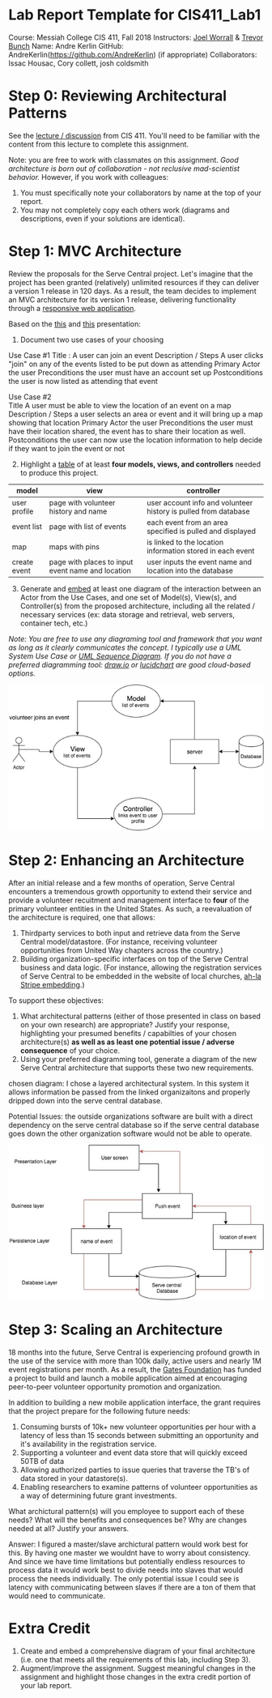# Lab Report Template for CIS411_Lab1
Course: Messiah College CIS 411, Fall 2018
Instructors: [Joel Worrall](https://github.com/tangollama) & [Trevor Bunch](https://github.com/trevordbunch)
Name: Andre Kerlin
GitHub: AndreKerlin(https://github.com/AndreKerlin)
(if appropriate) Collaborators: Issac Housac, Cory collett, josh coldsmith


# Step 0: Reviewing Architectural Patterns
See the [lecture / discussion](https://docs.google.com/presentation/d/1nUcy63FWPFYO3OJmERJpMjEtdaFtaIBbuUkpmNRVRas/edit#slide=id.g45345bd5ea_0_136) from CIS 411. You'll need to be familiar with the content from this lecture to complete this assignment.

Note: you are free to work with classmates on this assignment. _Good architecture is born out of collaboration - not reclusive mad-scientist behavior._ However, if you work with colleagues:

1. You must specifically note your collaborators by name at the top of your report.
2. You may not completely copy each others work (diagrams and descriptions, even if your solutions are identical).

# Step 1: MVC Architecture
Review the proposals for the Serve Central project. Let's imagine that the project has been granted (relatively) unlimited resources if they can deliver a version 1 release in 120 days. As a result, the team decides to implement an MVC architecture for its version 1 release, delivering functionality through a [responsive web application](https://en.wikipedia.org/wiki/Responsive_web_design). 

Based on the [this](https://docs.google.com/presentation/d/1UnU0xU0wF1l8pAB8trtLpdM0yuskx66jTFJzd64nsjU/edit#slide=id.g439b9c6866_2_53) and [this](https://docs.google.com/presentation/d/1-VZfAFoBVr6ijNepKAtRA7JoAQsV2Jlbf2l1WPDMhI0/edit) presentation:

1) Document two use cases of your choosing

Use Case #1	
Title	: A user can join an event
Description / Steps	A user clicks "join" on any of the events listed to be put down as  attending
Primary Actor	the user
Preconditions	the user must have an account set up
Postconditions	the user is now listed as attending that event

Use Case #2     
Title	A user must be able to view the location of an event on a map
Description / Steps	a user selects an area or event and it will bring up a map showing that location
Primary Actor	the user
Preconditions	the user must have their location shared, the event has to share their location as well.
Postconditions	the user can now use the location information to help decide if they want to join the event or not


2) Highlight a [table](https://www.tablesgenerator.com/markdown_tables) of at least **four models, views, and controllers** needed to produce this project.

| model        | view                                              | controller                                                      |
|--------------|---------------------------------------------------|-----------------------------------------------------------------|
| user profile | page with volunteer history and name              | user account info and volunteer history is pulled from database |
| event list   | page with list of events                          | each event from an area specified is pulled and displayed       |
| map          | maps with pins                                    | is linked to the location information stored in each event      |
| create event | page with places to input event name and location | user inputs the event name and location into the database       |

3) Generate and [embed](https://github.com/adam-p/markdown-here/wiki/Markdown-Cheatsheet#images) at least one diagram of the interaction between an Actor from the Use Cases, and one set of Model(s), View(s), and Controller(s) from the proposed architecture, including all the related / necessary services (ex: data storage and retrieval, web servers, container tech, etc.)

_Note: You are free to use any diagraming tool and framework that you want as long as it clearly communicates the concept. I typically use a UML System Use Case or [UML Sequence Diagram](https://www.uml-diagrams.org/index-examples.html).  If you do not have a preferred diagramming tool: [draw.io](http://draw.io) or [lucidchart](http://lucidchart.com) are good cloud-based options._

![alt mvc_diagram](/labreports/userEventJoin.jpg)

# Step 2: Enhancing an Architecture
After an initial release and a few months of operation, Serve Central encounters a tremendous growth opportunity to extend their service and provide a volunteer recuitment and management interface to __four__ of the primary volunteer entities in the United States. As such, a reevaluation of the architecture is required, one that allows:

1. Thirdparty services to both input and retrieve data from the Serve Central model/datastore. (For instance, receiving volunteer opportunities from United Way chapters across the country.)
2. Building organization-specific interfaces on top of the Serve Central business and data logic. (For instance, allowing the registration services of Serve Central to be embedded in the website of local churches, [ah-la Stripe embedding](https://stripe.com/payments/elements).)

To support these objectives:
1. What architectural patterns (either of those presented in class on based on your own research) are appropriate? Justify your response, highlighting your presumed benefits / capabilties of your chosen architecture(s) **as well as as least one potential issue / adverse consequence** of your choice.
2. Using your preferred diagramming tool, generate a diagram of the new Serve Central architecture that supports these two new requirements.

chosen diagram: I chose a layered architectural system. In this system it allows information be passed from the linked organizaitons and properly dripped down into the serve central database.

Potential Issues: the outside organizations software are built with a direct dependency on the serve central database so if the serve central database goes down the other organization software would not be able to operate.

![alt mvc_diagram](/labreports/Step2Diagram.jpg)


# Step 3: Scaling an Architecture
18 months into the future, Serve Central is experiencing profound growth in the use of the service with more than 100k daily, active users and nearly 1M event registrations per month. As a result, the [Gates Foundation](https://www.gatesfoundation.org/) has funded a project to build and launch a mobile application aimed at encouraging peer-to-peer volunteer opportunity promotion and organization. 

In addition to building a new mobile application interface, the grant requires that the project prepare for the following future needs:

1. Consuming bursts of 10k+ new volunteer opportunities per hour with a latency of less than 15 seconds between submitting an opportunity and it's availability in the registration service.
2. Supporting a volunteer and event data store that will quickly exceed 50TB of data
3. Allowing authorized parties to issue queries that traverse the TB's of data stored in your datastore(s).
4. Enabling researchers to examine patterns of volunteer opportunities as a way of determining future grant investments.

What archictural pattern(s) will you employee to support each of these needs? What will the benefits and consequences be? Why are changes needed at all? Justify your answers.

Answer: I figured a master/slave archictural pattern would work best for this. By having one master we wouldnt have to worry about consistency. And since we have time limitations but potentially endless resources to process data it would work best to divide needs into slaves that would process the needs individually. The only potential issue I could see is latency with communicating between slaves if there are a ton of them that would need to communicate.
# Extra Credit
1. Create and embed a comprehensive diagram of your final architecture (i.e. one that meets all the requirements of this lab, including Step 3).
2. Augment/improve the assignment. Suggest meaningful changes in the assignment and highlight those changes in the extra credit portion of your lab report.
